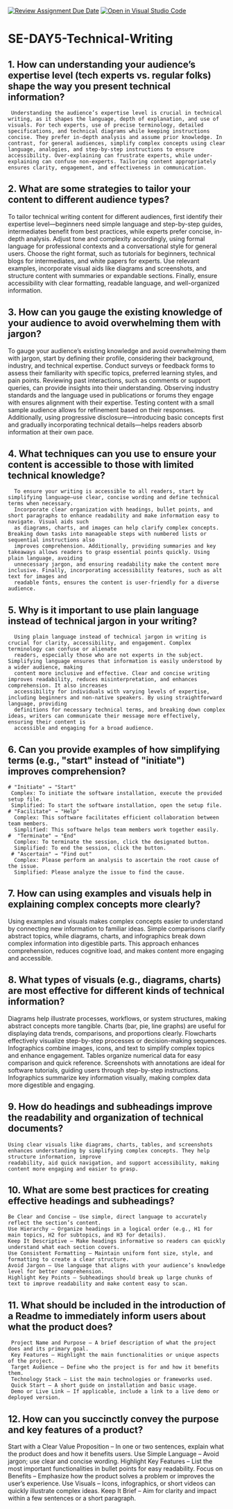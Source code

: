 [![Review Assignment Due Date](https://classroom.github.com/assets/deadline-readme-button-22041afd0340ce965d47ae6ef1cefeee28c7c493a6346c4f15d667ab976d596c.svg)](https://classroom.github.com/a/zsAR-pyY)
[![Open in Visual Studio Code](https://classroom.github.com/assets/open-in-vscode-2e0aaae1b6195c2367325f4f02e2d04e9abb55f0b24a779b69b11b9e10269abc.svg)](https://classroom.github.com/online_ide?assignment_repo_id=18670699&assignment_repo_type=AssignmentRepo)
# SE-DAY5-Technical-Writing
## 1. How can understanding your audience’s expertise level (tech experts vs. regular folks) shape the way you present technical information?
     Understanding the audience’s expertise level is crucial in technical writing, as it shapes the language, depth of explanation, and use of visuals. For tech experts, use of precise terminology, detailed specifications, and technical diagrams while keeping instructions concise. They prefer in-depth analysis and assume prior knowledge. In contrast, for general audiences, simplify complex concepts using clear language, analogies, and step-by-step instructions to ensure accessibility. Over-explaining can frustrate experts, while under-explaining can confuse non-experts. Tailoring content appropriately ensures clarity, engagement, and effectiveness in communication.
## 2. What are some strategies to tailor your content to different audience types?
  To tailor technical writing content for different audiences, first identify their expertise level—beginners need simple language and step-by-step guides, 
  intermediates 
  benefit from best practices, while experts prefer concise, in-depth analysis. 
  Adjust tone and complexity accordingly, using formal language for professional contexts and a conversational style for general users. 
  Choose the right format, such as tutorials for beginners, technical blogs for intermediates, and white papers for experts. 
  Use relevant examples, incorporate visual aids like diagrams and screenshots, and structure content with summaries or expandable sections. 
  Finally, ensure accessibility with clear formatting, readable language, and well-organized information.

## 3. How can you gauge the existing knowledge of your audience to avoid overwhelming them with jargon?
   To gauge your audience’s existing knowledge and avoid overwhelming them with jargon, start by defining their profile, considering their background, industry, and 
   technical expertise. Conduct surveys or feedback forms to assess their familiarity with specific topics, preferred learning styles, and pain points. Reviewing past 
   interactions, such as comments or support queries, can provide insights into their understanding. Observing industry standards and the language used in publications 
   or forums they engage with ensures alignment with their expertise. Testing content with a small sample audience allows for refinement based on their responses. 
   Additionally, using progressive disclosure—introducing basic concepts first and gradually incorporating technical details—helps readers absorb information at their 
   own pace.
## 4. What techniques can you use to ensure your content is accessible to those with limited technical knowledge?
      To ensure your writing is accessible to all readers, start by simplifying language—use clear, concise wording and define technical terms when necessary. 
      Incorporate clear organization with headings, bullet points, and short paragraphs to enhance readability and make information easy to navigate. Visual aids such 
      as diagrams, charts, and images can help clarify complex concepts. Breaking down tasks into manageable steps with numbered lists or sequential instructions also 
      improves comprehension. Additionally, providing summaries and key takeaways allows readers to grasp essential points quickly. Using plain language, avoiding 
      unnecessary jargon, and ensuring readability make the content more inclusive. Finally, incorporating accessibility features, such as alt text for images and 
      readable fonts, ensures the content is user-friendly for a diverse audience.
## 5. Why is it important to use plain language instead of technical jargon in your writing?
      Using plain language instead of technical jargon in writing is crucial for clarity, accessibility, and engagement. Complex terminology can confuse or alienate 
      readers, especially those who are not experts in the subject. Simplifying language ensures that information is easily understood by a wider audience, making 
      content more inclusive and effective. Clear and concise writing improves readability, reduces misinterpretation, and enhances comprehension. It also increases 
      accessibility for individuals with varying levels of expertise, including beginners and non-native speakers. By using straightforward language, providing 
      definitions for necessary technical terms, and breaking down complex ideas, writers can communicate their message more effectively, ensuring their content is 
      accessible and engaging for a broad audience.
## 6. Can you provide examples of how simplifying terms (e.g., "start" instead of "initiate") improves comprehension?
    # "Initiate" → "Start"
     Complex: To initiate the software installation, execute the provided setup file.
     Simplified: To start the software installation, open the setup file.
    # "Facilitate" → "Help"
      Complex: This software facilitates efficient collaboration between team members.
      Simplified: This software helps team members work together easily.
    #  "Terminate" → "End"
      Complex: To terminate the session, click the designated button.
      Simplified: To end the session, click the button.
     # "Ascertain" → "Find out"
      Complex: Please perform an analysis to ascertain the root cause of the issue.
      Simplified: Please analyze the issue to find the cause.
## 7. How can using examples and visuals help in explaining complex concepts more clearly?
   Using examples and visuals makes complex concepts easier to understand by connecting new information to familiar ideas. Simple comparisons clarify abstract topics, 
   while diagrams, charts, and infographics break down complex information into digestible parts. This approach enhances comprehension, reduces cognitive load, and 
   makes content more engaging and accessible.
## 8. What types of visuals (e.g., diagrams, charts) are most effective for different kinds of technical information?
   Diagrams help illustrate processes, workflows, or system structures, making abstract concepts more tangible.
   Charts (bar, pie, line graphs) are useful for displaying data trends, comparisons, and proportions clearly.
   Flowcharts effectively visualize step-by-step processes or decision-making sequences.
   Infographics combine images, icons, and text to simplify complex topics and enhance engagement.
   Tables organize numerical data for easy comparison and quick reference.
   Screenshots with annotations are ideal for software tutorials, guiding users through step-by-step instructions.
   Infographics summarize key information visually, making complex data more digestible and engaging.
## 9. How do headings and subheadings improve the readability and organization of technical documents?
    Using clear visuals like diagrams, charts, tables, and screenshots enhances understanding by simplifying complex concepts. They help structure information, improve 
    readability, aid quick navigation, and support accessibility, making content more engaging and easier to grasp.
## 10. What are some best practices for creating effective headings and subheadings?
    Be Clear and Concise – Use simple, direct language to accurately reflect the section’s content.
    Use Hierarchy – Organize headings in a logical order (e.g., H1 for main topics, H2 for subtopics, and H3 for details).
    Keep It Descriptive – Make headings informative so readers can quickly understand what each section covers.
    Use Consistent Formatting – Maintain uniform font size, style, and formatting to create a clear structure.
    Avoid Jargon – Use language that aligns with your audience’s knowledge level for better comprehension.
    Highlight Key Points – Subheadings should break up large chunks of text to improve readability and make content easy to scan.
## 11. What should be included in the introduction of a Readme to immediately inform users about what the product does?
     Project Name and Purpose – A brief description of what the project does and its primary goal.
     Key Features – Highlight the main functionalities or unique aspects of the project.
     Target Audience – Define who the project is for and how it benefits them.
     Technology Stack – List the main technologies or frameworks used.
     Quick Start – A short guide on installation and basic usage.
     Demo or Live Link – If applicable, include a link to a live demo or deployed version.
## 12. How can you succinctly convey the purpose and key features of a product?
   Start with a Clear Value Proposition – In one or two sentences, explain what the product does and how it benefits users.
   Use Simple Language – Avoid jargon; use clear and concise wording.
   Highlight Key Features – List the most important functionalities in bullet points for easy readability.
   Focus on Benefits – Emphasize how the product solves a problem or improves the user’s experience.
   Use Visuals – Icons, infographics, or short videos can quickly illustrate complex ideas.
   Keep It Brief – Aim for clarity and impact within a few sentences or a short paragraph.
